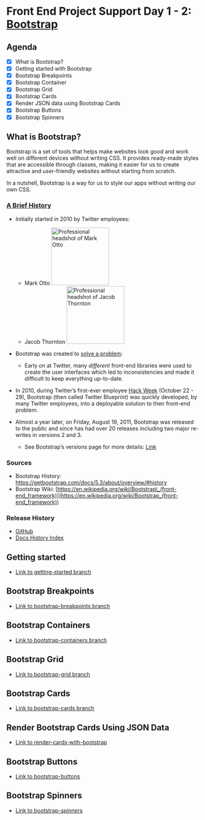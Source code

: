 # Front End Project Support Day 1 - 2: [Bootstrap](https://getbootstrap.com/)

## Agenda

- [x] What is Bootstrap?
- [x] Getting started with Bootstrap
- [x] Bootstrap Breakpoints
- [x] Bootstrap Container
- [x] Bootstrap Grid
- [x] Bootstrap Cards
- [x] Render JSON data using Bootstrap Cards
- [x] Bootstrap Buttons
- [x] Bootstrap Spinners

## What is Bootstrap?

Bootstrap is a set of tools that helps make websites look good and work well on different devices without writing CSS. It provides ready-made styles that are accessible through classes, making it easier for us to create attractive and user-friendly websites without starting from scratch.

In a nutshell, Bootstrap is a way for us to style our apps without writing our own CSS.

### [A Brief History](https://blog.twitter.com/developer/en_us/a/2011/bootstrap-twitter#:~:text=on%20Github.-,A%20brief%20history,-In%20the%20earlier)

- Initially started in 2010 by Twitter employees:
  - Mark Otto
    <img src="https://avatars.githubusercontent.com/u/98681?v=4" height="150" alt="Professional headshot of Mark Otto"></img>
  - Jacob Thornton
    <img src="https://avatars.githubusercontent.com/u/169705?v=4" height="150" alt="Professional headshot of Jacob Thornton"></img>
- Bootstrap was created to [solve a problem](https://blog.twitter.com/developer/en_us/a/2011/bootstrap-twitter#:~:text=In%20the%20earlier%20days%20of%20Twitter%2C%20engineers%20used%20almost%20any%20library%20they%20were%20familiar%20with%20to%20meet%20front%2Dend%20requirements.%20Inconsistencies%20among%20the%20individual%20applications%20made%20it%20difficult%20to%20scale%20and%20maintain%20them.):

  - Early on at Twitter, many _different_ front-end libraries were used to create the user interfaces which led to inconsistencies and made it difficult to keep everything up-to-date.

- In 2010, during Twitter’s first-ever employee [Hack Week](https://blog.twitter.com/engineering/en_us/a/2010/hack-week) (October 22 - 29), Bootstrap (then called Twitter Blueprint) was quickly developed, by many Twitter employees, into a deployable solution to their front-end problem.
- Almost a year later, on Friday, August 19, 2011, Bootstrap was released to the public and since has had over 20 releases including two major re-writes in versions 2 and 3.
  - See Bootstrap’s versions page for more details: [Link](https://getbootstrap.com/docs/versions/)

### Sources

- Bootstrap History: https://getbootstrap.com/docs/5.3/about/overview/#history
- Bootstrap Wiki: [https://en.wikipedia.org/wiki/Bootstrap\_(front-end_framework)](<https://en.wikipedia.org/wiki/Bootstrap_(front-end_framework)>)

### Release History

- [GitHub](https://github.com/twbs/bootstrap/releases)
- [Docs History Index](https://getbootstrap.com/docs/versions/)

## Getting started

- [Link to getting-started branch](https://github.com/codetombomb/20230717-phase-1-project-support-part-1/tree/getting-started)

## Bootstrap Breakpoints

- [Link to bootstrap-breakpoints branch](https://github.com/codetombomb/20230717-phase-1-project-support-part-1/tree/bootstrap-breakpoints)

## Bootstrap Containers

- [Link to bootstrap-containers branch](https://github.com/codetombomb/20230717-phase-1-project-support-part-1/tree/bootstrap-containers)

## Bootstrap Grid

- [Link to bootstrap-grid branch](https://github.com/codetombomb/20230717-phase-1-project-support-part-1/tree/bootstrap-grid)

## Bootstrap Cards

- [Link to bootstrap-cards branch](https://github.com/codetombomb/20230717-phase-1-project-support-part-1/tree/bootstrap-cards)

## Render Bootstrap Cards Using JSON Data

- [Link to render-cards-with-bootstrap](https://github.com/codetombomb/20230717-phase-1-project-support-part-1/tree/render-cards-with-bootstrap)

## Bootstrap Buttons

- [Link to bootstrap-buttons](https://github.com/codetombomb/20230717-phase-1-project-support-part-1/tree/bootstrap-buttons)

## Bootstrap Spinners

- [Link to bootstrap-spinners](https://github.com/codetombomb/20230717-phase-1-project-support-part-1/tree/bootstrap-spinners)
